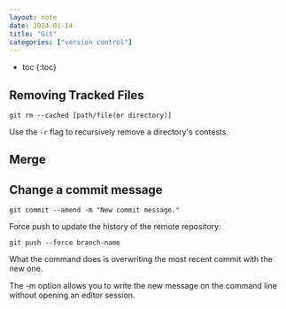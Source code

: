 ```yaml
---
layout: note
date: 2024-01-14
title: "Git"
categories: ["version control"]
---
```


- toc
{:toc}

## Removing Tracked Files

```shell
git rm --cached [path/file(or directory)]
```

Use the `-r` flag to recursively remove a directory's contests.

## Merge



## Change a commit message

```console
git commit --amend -m "New commit message."
```

Force push to update the history of the remote repository:

```console
git push --force branch-name
```

What the command does is overwriting the most recent commit with the new one.

The -m option allows you to write the new message on the command line without opening an editor session.
